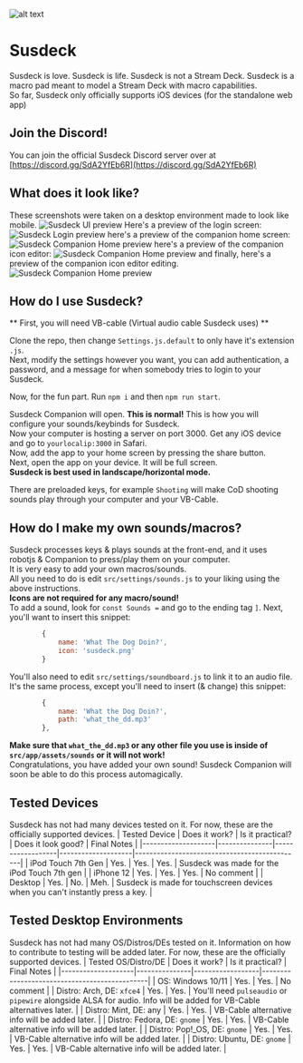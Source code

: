 ![alt text](https://github.com/susdeck/susdeck/blob/master/src/app/assets/icons/susdeck.png?raw=true)

# Susdeck

Susdeck is love. Susdeck is life. Susdeck is not a Stream Deck.
Susdeck is a macro pad meant to model a Stream Deck with macro capabilities.  
So far, Susdeck only officially supports iOS devices (for the standalone web app)

## Join the Discord!
You can join the official Susdeck Discord server over at [https://discord.gg/SdA2YfEb6R](https://discord.gg/SdA2YfEb6R)

## What does it look like?
These screenshots were taken on a desktop environment made to look like mobile.
![Susdeck UI preview](https://github.com/susdeck/susdeck/blob/master/demo/preview.png?raw=true)
Here's a preview of the login screen:
![Susdeck Login preview](https://github.com/susdeck/susdeck/blob/master/demo/login.png?raw=true)
here's a preview of the companion home screen:
![Susdeck Companion Home preview](https://github.com/susdeck/susdeck/blob/master/demo/c-home.png?raw=true)
here's a preview of the companion icon editor:
![Susdeck Companion Home preview](https://github.com/susdeck/susdeck/blob/master/demo/c-ie.png?raw=true)
and finally, here's a preview of the companion icon editor editing.
![Susdeck Companion Home preview](https://github.com/susdeck/susdeck/blob/master/demo/c-ie-e.png?raw=true)

## How do I use Susdeck?
** First, you will need VB-cable (Virtual audio cable Susdeck uses) **

Clone the repo, then change `Settings.js.default` to only have it's extension `.js`.  
Next, modify the settings however you want, you can add authentication, a password, and a message for when somebody tries to login to your Susdeck.  

Now, for the fun part. Run `npm i` and then `npm run start`.  

Susdeck Companion will open. **This is normal!** This is how you will configure your sounds/keybinds for Susdeck.  
Now your computer is hosting a server on port 3000. Get any iOS device and go to `yourlocalip:3000` in Safari.  
Now, add the app to your home screen by pressing the share button.  
Next, open the app on your device. It will be full screen.  
**Susdeck is best used in landscape/horizontal mode.** 

There are preloaded keys, for example `Shooting` will make CoD shooting sounds play through your computer and your VB-Cable.

## How do I make my own sounds/macros?
Susdeck processes keys & plays sounds at the front-end, and it uses robotjs & Companion to press/play them on your computer.  
It is very easy to add your own macros/sounds.  
All you need to do is edit `src/settings/sounds.js` to your liking using the above instructions.  
**Icons are not required for any macro/sound!**  
To add a sound, look for `const Sounds =` and go to the ending tag `]`. Next, you'll want to insert this snippet:
```js
        {
            name: 'What The Dog Doin?',
            icon: 'susdeck.png'
        }
```
You'll also need to edit `src/settings/soundboard.js` to link it to an audio file. It's the same process, except you'll need to insert (& change) this snippet:
```js
        { 
            name: 'What the Dog Doin?', 
            path: 'what_the_dd.mp3' 
        },
```
**Make sure that `what_the_dd.mp3` or any other file you use is inside of `src/app/assets/sounds` or it will not work!**  
Congratulations, you have added your own sound! Susdeck Companion will soon be able to do this process automagically.

## Tested Devices
Susdeck has not had many devices tested on it. For now, these are the officially supported devices.
| Tested Device      | Does it work? | Is it practical? | Does it look good? | Final Notes                                  |
|--------------------|---------------|------------------|--------------------|----------------------------------------------|
| iPod Touch 7th Gen | Yes.          | Yes.             | Yes.               | Susdeck was made for the iPod Touch 7th gen  |
| iPhone 12          | Yes.          | Yes.             | Yes.           | No comment |
| Desktop         | Yes.          | No.             | Meh.           | Susdeck is made for touchscreen devices when you can't instantly press a key. |

## Tested Desktop Environments
Susdeck has not had many OS/Distros/DEs tested on it. Information on how to contribute to testing will be added later. For now, these are the officially supported devices.
| Tested OS/Distro/DE      | Does it work? | Is it practical? | Final Notes                                  |
|--------------------|---------------|------------------|----------------------------------------------|
| OS: Windows 10/11 | Yes.          | Yes.             | No comment  |
| Distro: Arch, DE: `xfce4`          | Yes.          | Yes.             | You'll need `pulseaudio` or `pipewire` alongside ALSA for audio. Info will be added for VB-Cable alternatives later. |
| Distro: Mint, DE: any         | Yes.          | Yes.             | VB-Cable alternative info will be added later. |
| Distro: Fedora, DE: `gnome`        | Yes.          | Yes.             | VB-Cable alternative info will be added later. |
| Distro: Pop!_OS, DE: `gnome`        | Yes.          | Yes.             | VB-Cable alternative info will be added later. |
| Distro: Ubuntu, DE: `gnome`        | Yes.          | Yes.             | VB-Cable alternative info will be added later. |
